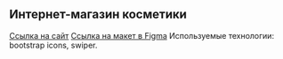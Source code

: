 ﻿## Интернет-магазин косметики
[Ссылка на сайт](https://zavyalo.github.io/e-commerce/)
[Ссылка на макет в Figma](https://www.figma.com/design/Af6TuIzX1JDoFecwQXFqlw/Bloom-Beauty-e-commerce-shop---i-interactive-prototype--c---Community-?m=auto&t=4QgvC0fE5tsZqxhL-6)
Используемые технологии: bootstrap icons, swiper.
